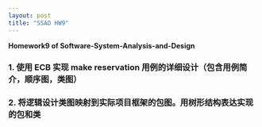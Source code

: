 ```yaml
---
layout: post
title: "SSAD HW9"
---
```

<b>Homework9 of Software-System-Analysis-and-Design</b>

### 1. 使用 ECB 实现 make reservation 用例的详细设计（包含用例简介，顺序图，类图）

### 2. 将逻辑设计类图映射到实际项目框架的包图。用树形结构表达实现的包和类 
